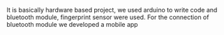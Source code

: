  It is basically hardware based
 project, we used arduino to write
 code and bluetooth module,
 fingerprint sensor were used. For the connection of bluetooth module we developed a mobile app
